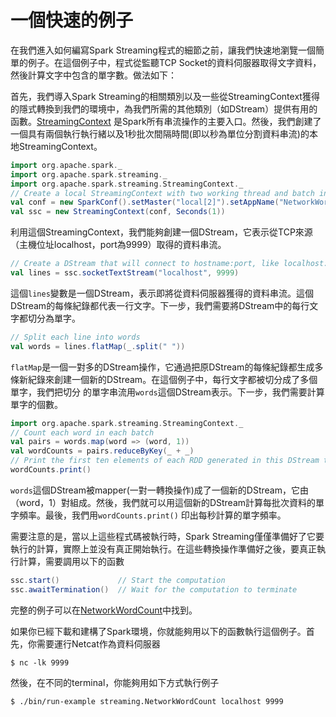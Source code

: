 # 一個快速的例子

在我們進入如何編寫Spark Streaming程式的細節之前，讓我們快速地瀏覽一個簡單的例子。在這個例子中，程式從監聽TCP Socket的資料伺服器取得文字資料，然後計算文字中包含的單字數。做法如下：

首先，我們導入Spark Streaming的相關類別以及一些從StreamingContext獲得的隱式轉換到我們的環境中，為我們所需的其他類別（如DStream）提供有用的函數。[StreamingContext](https://spark.apache.org/docs/latest/api/scala/index.html#org.apache.spark.streaming.StreamingContext)
是Spark所有串流操作的主要入口。然後，我們創建了一個具有兩個執行執行緒以及1秒批次間隔時間(即以秒為單位分割資料串流)的本地StreamingContext。

```scala
import org.apache.spark._
import org.apache.spark.streaming._
import org.apache.spark.streaming.StreamingContext._
// Create a local StreamingContext with two working thread and batch interval of 1 second
val conf = new SparkConf().setMaster("local[2]").setAppName("NetworkWordCount")
val ssc = new StreamingContext(conf, Seconds(1))
```
利用這個StreamingContext，我們能夠創建一個DStream，它表示從TCP來源（主機位址localhost，port為9999）取得的資料串流。

```scala
// Create a DStream that will connect to hostname:port, like localhost:9999
val lines = ssc.socketTextStream("localhost", 9999)
```
這個`lines`變數是一個DStream，表示即將從資料伺服器獲得的資料串流。這個DStream的每條紀錄都代表一行文字。下一步，我們需要將DStream中的每行文字都切分為單字。

```scala
// Split each line into words
val words = lines.flatMap(_.split(" "))
```
`flatMap`是一個一對多的DStream操作，它通過把原DStream的每條紀錄都生成多條新紀錄來創建一個新的DStream。在這個例子中，每行文字都被切分成了多個單字，我們把切分
的單字串流用`words`這個DStream表示。下一步，我們需要計算單字的個數。

```scala
import org.apache.spark.streaming.StreamingContext._
// Count each word in each batch
val pairs = words.map(word => (word, 1))
val wordCounts = pairs.reduceByKey(_ + _)
// Print the first ten elements of each RDD generated in this DStream to the console
wordCounts.print()
```
`words`這個DStream被mapper(一對一轉換操作)成了一個新的DStream，它由（word，1）對組成。然後，我們就可以用這個新的DStream計算每批次資料的單字頻率。最後，我們用`wordCounts.print()`
印出每秒計算的單字頻率。

需要注意的是，當以上這些程式碼被執行時，Spark Streaming僅僅準備好了它要執行的計算，實際上並没有真正開始執行。在這些轉換操作準備好之後，要真正執行計算，需要調用以下的函數

```scala
ssc.start()             // Start the computation
ssc.awaitTermination()  // Wait for the computation to terminate
```
完整的例子可以在[NetworkWordCount](https://github.com/apache/spark/blob/master/examples/src/main/scala/org/apache/spark/examples/streaming/NetworkWordCount.scala)中找到。

如果你已經下載和建構了Spark環境，你就能夠用以下的函數執行這個例子。首先，你需要運行Netcat作為資料伺服器

```shell
$ nc -lk 9999
```
然後，在不同的terminal，你能夠用如下方式執行例子
```shell
$ ./bin/run-example streaming.NetworkWordCount localhost 9999
```
